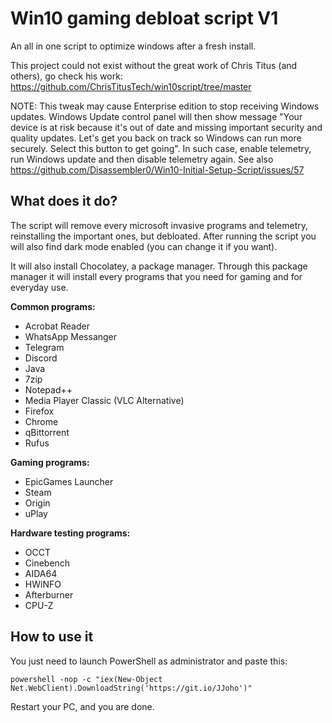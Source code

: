 # Win10 gaming debloat script V1
An all in one script to optimize windows after a fresh install.

This project could not exist without the great work of Chris Titus (and others), go check his work: https://github.com/ChrisTitusTech/win10script/tree/master

NOTE: This tweak may cause Enterprise edition to stop receiving Windows updates.
Windows Update control panel will then show message "Your device is at risk because it's out of date and missing important security and quality updates. Let's get you back on track so Windows can run more securely. Select this button to get going".
In such case, enable telemetry, run Windows update and then disable telemetry again. See also https://github.com/Disassembler0/Win10-Initial-Setup-Script/issues/57



## What does it do?

The script will remove every microsoft invasive programs and telemetry, reinstalling the important ones, but debloated. After running the script you will also find dark mode enabled (you can change it if you want). 

It will also install Chocolatey, a package manager. Through this package manager it will install every programs that you need for gaming and for everyday use.

**Common programs:**
- Acrobat Reader 
- WhatsApp Messanger 
- Telegram
- Discord
- Java
- 7zip
- Notepad++
- Media Player Classic (VLC Alternative)
- Firefox
- Chrome
- qBittorrent
- Rufus

**Gaming programs:**

- EpicGames Launcher
- Steam
- Origin
- uPlay

**Hardware testing programs:**

- OCCT
- Cinebench
- AIDA64
- HWiNFO
- Afterburner
- CPU-Z


## How to use it

You just need to launch PowerShell as administrator and paste this:

    powershell -nop -c "iex(New-Object Net.WebClient).DownloadString('https://git.io/JJoho')"

Restart your PC, and you are done. 
